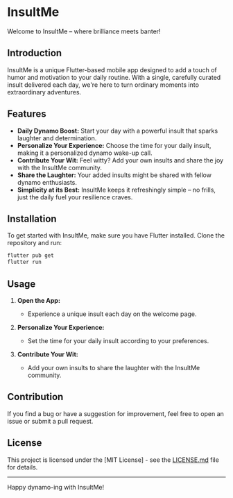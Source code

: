 # InsultMe

Welcome to InsultMe – where brilliance meets banter!

## Introduction

InsultMe is a unique Flutter-based mobile app designed to add a touch of humor and motivation to your daily routine. With a single, carefully curated insult delivered each day, we're here to turn ordinary moments into extraordinary adventures.

## Features

- **Daily Dynamo Boost:** Start your day with a powerful insult that sparks laughter and determination.
- **Personalize Your Experience:** Choose the time for your daily insult, making it a personalized dynamo wake-up call.
- **Contribute Your Wit:** Feel witty? Add your own insults and share the joy with the InsultMe community.
- **Share the Laughter:** Your added insults might be shared with fellow dynamo enthusiasts.
- **Simplicity at its Best:** InsultMe keeps it refreshingly simple – no frills, just the daily fuel your resilience craves.

## Installation

To get started with InsultMe, make sure you have Flutter installed. Clone the repository and run:

```bash
flutter pub get
flutter run
```

## Usage

1. **Open the App:**
   - Experience a unique insult each day on the welcome page.

2. **Personalize Your Experience:**
   - Set the time for your daily insult according to your preferences.

3. **Contribute Your Wit:**
   - Add your own insults to share the laughter with the InsultMe community.

## Contribution

If you find a bug or have a suggestion for improvement, feel free to open an issue or submit a pull request.

## License

This project is licensed under the [MIT License] - see the [LICENSE.md](LICENSE.md) file for details.

---

Happy dynamo-ing with InsultMe!
